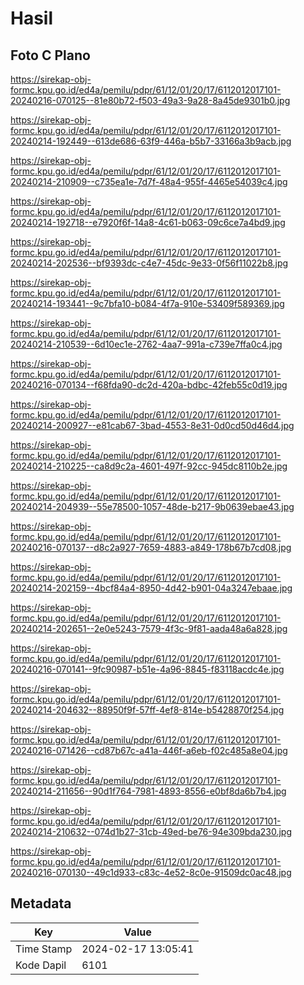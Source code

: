 # Hasil

## Foto C Plano

https://sirekap-obj-formc.kpu.go.id/ed4a/pemilu/pdpr/61/12/01/20/17/6112012017101-20240216-070125--81e80b72-f503-49a3-9a28-8a45de9301b0.jpg

https://sirekap-obj-formc.kpu.go.id/ed4a/pemilu/pdpr/61/12/01/20/17/6112012017101-20240214-192449--613de686-63f9-446a-b5b7-33166a3b9acb.jpg

https://sirekap-obj-formc.kpu.go.id/ed4a/pemilu/pdpr/61/12/01/20/17/6112012017101-20240214-210909--c735ea1e-7d7f-48a4-955f-4465e54039c4.jpg

https://sirekap-obj-formc.kpu.go.id/ed4a/pemilu/pdpr/61/12/01/20/17/6112012017101-20240214-192718--e7920f6f-14a8-4c61-b063-09c6ce7a4bd9.jpg

https://sirekap-obj-formc.kpu.go.id/ed4a/pemilu/pdpr/61/12/01/20/17/6112012017101-20240214-202536--bf9393dc-c4e7-45dc-9e33-0f56f11022b8.jpg

https://sirekap-obj-formc.kpu.go.id/ed4a/pemilu/pdpr/61/12/01/20/17/6112012017101-20240214-193441--9c7bfa10-b084-4f7a-910e-53409f589369.jpg

https://sirekap-obj-formc.kpu.go.id/ed4a/pemilu/pdpr/61/12/01/20/17/6112012017101-20240214-210539--6d10ec1e-2762-4aa7-991a-c739e7ffa0c4.jpg

https://sirekap-obj-formc.kpu.go.id/ed4a/pemilu/pdpr/61/12/01/20/17/6112012017101-20240216-070134--f68fda90-dc2d-420a-bdbc-42feb55c0d19.jpg

https://sirekap-obj-formc.kpu.go.id/ed4a/pemilu/pdpr/61/12/01/20/17/6112012017101-20240214-200927--e81cab67-3bad-4553-8e31-0d0cd50d46d4.jpg

https://sirekap-obj-formc.kpu.go.id/ed4a/pemilu/pdpr/61/12/01/20/17/6112012017101-20240214-210225--ca8d9c2a-4601-497f-92cc-945dc8110b2e.jpg

https://sirekap-obj-formc.kpu.go.id/ed4a/pemilu/pdpr/61/12/01/20/17/6112012017101-20240214-204939--55e78500-1057-48de-b217-9b0639ebae43.jpg

https://sirekap-obj-formc.kpu.go.id/ed4a/pemilu/pdpr/61/12/01/20/17/6112012017101-20240216-070137--d8c2a927-7659-4883-a849-178b67b7cd08.jpg

https://sirekap-obj-formc.kpu.go.id/ed4a/pemilu/pdpr/61/12/01/20/17/6112012017101-20240214-202159--4bcf84a4-8950-4d42-b901-04a3247ebaae.jpg

https://sirekap-obj-formc.kpu.go.id/ed4a/pemilu/pdpr/61/12/01/20/17/6112012017101-20240214-202651--2e0e5243-7579-4f3c-9f81-aada48a6a828.jpg

https://sirekap-obj-formc.kpu.go.id/ed4a/pemilu/pdpr/61/12/01/20/17/6112012017101-20240216-070141--9fc90987-b51e-4a96-8845-f83118acdc4e.jpg

https://sirekap-obj-formc.kpu.go.id/ed4a/pemilu/pdpr/61/12/01/20/17/6112012017101-20240214-204632--88950f9f-57ff-4ef8-814e-b5428870f254.jpg

https://sirekap-obj-formc.kpu.go.id/ed4a/pemilu/pdpr/61/12/01/20/17/6112012017101-20240216-071426--cd87b67c-a41a-446f-a6eb-f02c485a8e04.jpg

https://sirekap-obj-formc.kpu.go.id/ed4a/pemilu/pdpr/61/12/01/20/17/6112012017101-20240214-211656--90d1f764-7981-4893-8556-e0bf8da6b7b4.jpg

https://sirekap-obj-formc.kpu.go.id/ed4a/pemilu/pdpr/61/12/01/20/17/6112012017101-20240214-210632--074d1b27-31cb-49ed-be76-94e309bda230.jpg

https://sirekap-obj-formc.kpu.go.id/ed4a/pemilu/pdpr/61/12/01/20/17/6112012017101-20240216-070130--49c1d933-c83c-4e52-8c0e-91509dc0ac48.jpg


## Metadata

| Key        | Value               |
| ---------- | ------------------- |
| Time Stamp | 2024-02-17 13:05:41 |
| Kode Dapil | 6101                |



